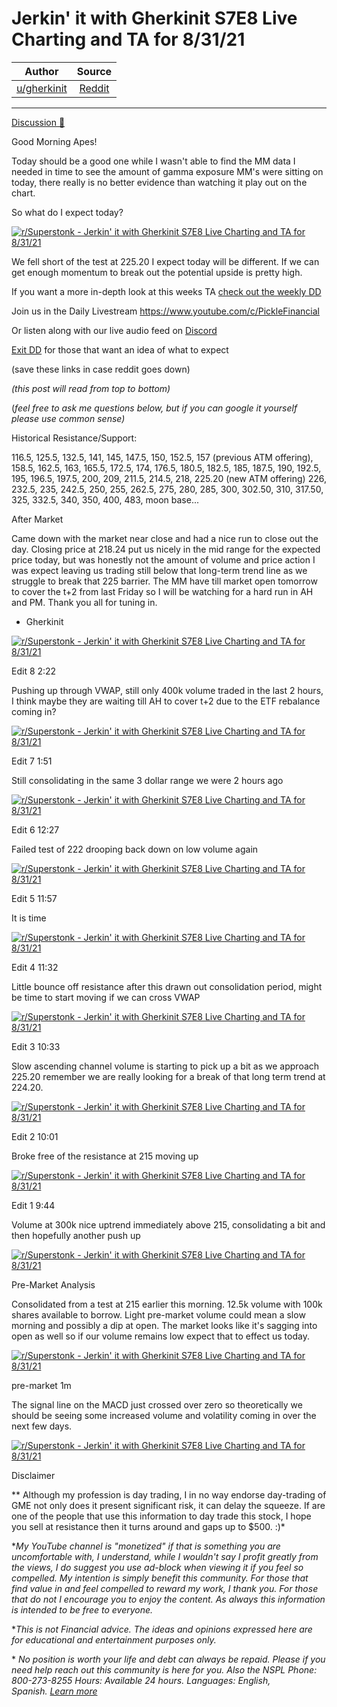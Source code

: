 Jerkin' it with Gherkinit S7E8 Live Charting and TA for 8/31/21
===============================================================

| Author       | Source       | 
| :-------------: |:-------------:|
|  [u/gherkinit](https://www.reddit.com/user/gherkinit/) | [Reddit](https://www.reddit.com/r/Superstonk/comments/pf4zy0/jerkin_it_with_gherkinit_s7e8_live_charting_and/) | 

---

[Discussion 🦍](https://www.reddit.com/r/Superstonk/search?q=flair_name%3A%22Discussion%20%F0%9F%A6%8D%22&restrict_sr=1)

Good Morning Apes!

Today should be a good one while I wasn't able to find the MM data I needed in time to see the amount of gamma exposure MM's were sitting on today, there really is no better evidence than watching it play out on the chart.

So what do I expect today?

[![r/Superstonk - Jerkin' it with Gherkinit S7E8 Live Charting and TA for 8/31/21](https://preview.redd.it/pm3olgyhtok71.png?width=632&format=png&auto=webp&s=316b147584f68ab2a71e09809910801c374c364e)](https://preview.redd.it/pm3olgyhtok71.png?width=632&format=png&auto=webp&s=316b147584f68ab2a71e09809910801c374c364e)

We fell short of the test at 225.20 I expect today will be different. If we can get enough momentum to break out the potential upside is pretty high.

If you want a more in-depth look at this weeks TA [check out the weekly DD](https://www.reddit.com/r/Superstonk/comments/pe5nhp/jerkin_it_with_gherkinit_forward_looking_ta_for/)

Join us in the Daily Livestream <https://www.youtube.com/c/PickleFinancial>

Or listen along with our live audio feed on [Discord](https://discord.gg/HbqnUVsSrH)

[Exit DD](https://www.reddit.com/r/Superstonk/comments/nogxnr/infinity_war_the_final_exit_dd_compilation/) for those that want an idea of what to expect

(save these links in case reddit goes down)

*(this post will read from top to bottom)*

(*feel free to ask me questions below, but if you can google it yourself please use common sense)*

Historical Resistance/Support:

116.5, 125.5, 132.5, 141, 145, 147.5, 150, 152.5, 157 (previous ATM offering), 158.5, 162.5, 163, 165.5, 172.5, 174, 176.5, 180.5, 182.5, 185, 187.5, 190, 192.5, 195, 196.5, 197.5, 200, 209, 211.5, 214.5, 218, 225.20 (new ATM offering) 226, 232.5, 235, 242.5, 250, 255, 262.5, 275, 280, 285, 300, 302.50, 310, 317.50, 325, 332.5, 340, 350, 400, 483, moon base...

After Market

Came down with the market near close and had a nice run to close out the day. Closing price at 218.24 put us nicely in the mid range for the expected price today, but was honestly not the amount of volume and price action I was expect leaving us trading still below that long-term trend line as we struggle to break that 225 barrier. The MM have till market open tomorrow to cover the t+2 from last Friday so I will be watching for a hard run in AH and PM. Thank you all for tuning in.

- Gherkinit

[![r/Superstonk - Jerkin' it with Gherkinit S7E8 Live Charting and TA for 8/31/21](https://preview.redd.it/yk90vl4i2rk71.png?width=762&format=png&auto=webp&s=ab1a87b6982dccd09c830b44adee62ecb327882e)](https://preview.redd.it/yk90vl4i2rk71.png?width=762&format=png&auto=webp&s=ab1a87b6982dccd09c830b44adee62ecb327882e)

Edit 8 2:22

Pushing up through VWAP, still only 400k volume traded in the last 2 hours, I think maybe they are waiting till AH to cover t+2 due to the ETF rebalance coming in?

[![r/Superstonk - Jerkin' it with Gherkinit S7E8 Live Charting and TA for 8/31/21](https://preview.redd.it/kuo9njlakqk71.png?width=1584&format=png&auto=webp&s=33fbc8c20c8ac1aba6c319af291074bd32b14f9d)](https://preview.redd.it/kuo9njlakqk71.png?width=1584&format=png&auto=webp&s=33fbc8c20c8ac1aba6c319af291074bd32b14f9d)

Edit 7 1:51

Still consolidating in the same 3 dollar range we were 2 hours ago

[![r/Superstonk - Jerkin' it with Gherkinit S7E8 Live Charting and TA for 8/31/21](https://preview.redd.it/5i68c88veqk71.png?width=1577&format=png&auto=webp&s=35aa1f312efab44b99d2b270caa9fc03cc8081b5)](https://preview.redd.it/5i68c88veqk71.png?width=1577&format=png&auto=webp&s=35aa1f312efab44b99d2b270caa9fc03cc8081b5)

Edit 6 12:27

Failed test of 222 drooping back down on low volume again

[![r/Superstonk - Jerkin' it with Gherkinit S7E8 Live Charting and TA for 8/31/21](https://preview.redd.it/ivi3avtuzpk71.png?width=1590&format=png&auto=webp&s=9de33b169e7a414cab97e77c83d9db018741985e)](https://preview.redd.it/ivi3avtuzpk71.png?width=1590&format=png&auto=webp&s=9de33b169e7a414cab97e77c83d9db018741985e)

Edit 5 11:57

It is time

[![r/Superstonk - Jerkin' it with Gherkinit S7E8 Live Charting and TA for 8/31/21](https://preview.redd.it/uirx3aifupk71.png?width=1587&format=png&auto=webp&s=3054fd6a3f13e06ab6002b5c01b18c3bc594a0b3)](https://preview.redd.it/uirx3aifupk71.png?width=1587&format=png&auto=webp&s=3054fd6a3f13e06ab6002b5c01b18c3bc594a0b3)

Edit 4 11:32

Little bounce off resistance after this drawn out consolidation period, might be time to start moving if we can cross VWAP

[![r/Superstonk - Jerkin' it with Gherkinit S7E8 Live Charting and TA for 8/31/21](https://preview.redd.it/4xpp83m2qpk71.png?width=1589&format=png&auto=webp&s=29cdb70ef0a78ba845824da343b93308fb6b6531)](https://preview.redd.it/4xpp83m2qpk71.png?width=1589&format=png&auto=webp&s=29cdb70ef0a78ba845824da343b93308fb6b6531)

Edit 3 10:33

Slow ascending channel volume is starting to pick up a bit as we approach 225.20 remember we are really looking for a break of that long term trend at 224.20.

[![r/Superstonk - Jerkin' it with Gherkinit S7E8 Live Charting and TA for 8/31/21](https://preview.redd.it/4bfbghgnfpk71.png?width=1583&format=png&auto=webp&s=900ad883d892261f8dea64b65d76fd4b7f62a6e7)](https://preview.redd.it/4bfbghgnfpk71.png?width=1583&format=png&auto=webp&s=900ad883d892261f8dea64b65d76fd4b7f62a6e7)

Edit 2 10:01

Broke free of the resistance at 215 moving up

[![r/Superstonk - Jerkin' it with Gherkinit S7E8 Live Charting and TA for 8/31/21](https://preview.redd.it/gjc7y7pt9pk71.png?width=1593&format=png&auto=webp&s=a24756cc14dbc3091719daed0317db2f7cf1b785)](https://preview.redd.it/gjc7y7pt9pk71.png?width=1593&format=png&auto=webp&s=a24756cc14dbc3091719daed0317db2f7cf1b785)

Edit 1 9:44

Volume at 300k nice uptrend immediately above 215, consolidating a bit and then hopefully another push up

[![r/Superstonk - Jerkin' it with Gherkinit S7E8 Live Charting and TA for 8/31/21](https://preview.redd.it/cf0uv2jq6pk71.png?width=1592&format=png&auto=webp&s=155e112ae31d053865d7c59443beec9a56044f45)](https://preview.redd.it/cf0uv2jq6pk71.png?width=1592&format=png&auto=webp&s=155e112ae31d053865d7c59443beec9a56044f45)

Pre-Market Analysis

Consolidated from a test at 215 earlier this morning. 12.5k volume with 100k shares available to borrow. Light pre-market volume could mean a slow morning and possibly a dip at open. The market looks like it's sagging into open as well so if our volume remains low expect that to effect us today.

[![r/Superstonk - Jerkin' it with Gherkinit S7E8 Live Charting and TA for 8/31/21](https://preview.redd.it/d6eo9ghmuok71.png?width=1584&format=png&auto=webp&s=d80a6e4d51f4464dd1f878388e3d3297936141bb)](https://preview.redd.it/d6eo9ghmuok71.png?width=1584&format=png&auto=webp&s=d80a6e4d51f4464dd1f878388e3d3297936141bb)

pre-market 1m

The signal line on the MACD just crossed over zero so theoretically we should be seeing some increased volume and volatility coming in over the next few days.

[![r/Superstonk - Jerkin' it with Gherkinit S7E8 Live Charting and TA for 8/31/21](https://preview.redd.it/xln1szmyuok71.png?width=1574&format=png&auto=webp&s=71e831882a2a532d4af7de5a1b2df133e40e304c)](https://preview.redd.it/xln1szmyuok71.png?width=1574&format=png&auto=webp&s=71e831882a2a532d4af7de5a1b2df133e40e304c)

Disclaimer

** Although my profession is day trading, I in no way endorse day-trading of GME not only does it present significant risk, it can delay the squeeze. If are one of the people that use this information to day trade this stock, I hope you sell at resistance then it turns around and gaps up to $500. :)*

**My YouTube channel is "monetized" if that is something you are uncomfortable with, I understand, while I wouldn't say I profit greatly from the views, I do suggest you use ad-block when viewing it if you feel so compelled.* *My intention is simply benefit this community. For those that find value in and feel compelled to reward my work, I thank you. For those that do not I encourage you to enjoy the content. As always this information is intended to be free to everyone.*

**This is not Financial advice. The ideas and opinions expressed here are for educational and entertainment purposes only.*

* *No position is worth your life and debt can always be repaid. Please if you need help reach out this community is here for you. Also the NSPL Phone: 800-273-8255 Hours: Available 24 hours. Languages: English, Spanish.* [*Learn more*](https://suicidepreventionlifeline.org/)
